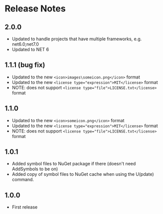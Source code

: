 # Release Notes

## 2.0.0

- Updated to handle projects that have multiple frameworks, e.g. <TargetFrameworks>net6.0;net7.0</TargetFrameworks>
- Updated to NET 6

## 1.1.1 (bug fix)

- Updated to the new `<icon>images\someicon.png</icon>` format
- Updated to the new `<license type="expression">MIT</license>` format
- NOTE: does not support `<license type="file">LICENSE.txt</license>` format

## 1.1.0

- Updated to the new `<icon>someicon.png</icon>` format
- Updated to the new `<license type="expression">MIT</license>` format
- NOTE: does not support `<license type="file">LICENSE.txt</license>` format

## 1.0.1

- Added symbol files to NuGet package if there (doesn't need AddSymbols to be on)
- Added copy of symbol files to NuGet cache when using the U(pdate) command.

## 1.0.0

- First release